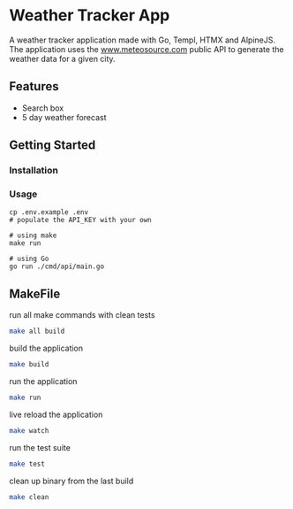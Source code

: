 # Weather Tracker App

A weather tracker application made with Go, Templ, HTMX and AlpineJS. The application uses the www.meteosource.com public API to generate the weather data for a given city. 

## Features 
- Search box
- 5 day weather forecast

## Getting Started

### Installation 


### Usage
```Shell
cp .env.example .env
# populate the API_KEY with your own

# using make 
make run

# using Go 
go run ./cmd/api/main.go
```


## MakeFile

run all make commands with clean tests
```bash
make all build
```

build the application
```bash
make build
```

run the application
```bash
make run
```

live reload the application
```bash
make watch
```

run the test suite
```bash
make test
```

clean up binary from the last build
```bash
make clean
```
